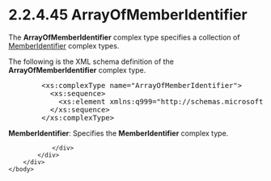 <html dir="LTR" xmlns:mshelp="http://msdn.microsoft.com/mshelp" xmlns:ddue="http://ddue.schemas.microsoft.com/authoring/2003/5" xmlns:xlink="http://www.w3.org/1999/xlink" xmlns:tool="http://www.microsoft.com/tooltip">
    <head>
        <meta http-equiv="Content-Type" content="text/html; CHARSET=utf-8"></meta>
        <meta name="save" content="history"></meta>
        <title>2.2.4.45 ArrayOfMemberIdentifier</title>
        <xml>
            <mshelp:toctitle title="2.2.4.45 ArrayOfMemberIdentifier"></mshelp:toctitle>
            <mshelp:rltitle title="[MS-SSMDSWS-15]: ArrayOfMemberIdentifier"></mshelp:rltitle>
            <mshelp:keyword index="A" term="93cbe60a-0332-4201-8f69-0b533efc7605"></mshelp:keyword>
            <mshelp:attr name="DCSext.ContentType" value="open specification"></mshelp:attr>
            <mshelp:attr name="AssetID" value="93cbe60a-0332-4201-8f69-0b533efc7605"></mshelp:attr>
            <mshelp:attr name="TopicType" value="kbRef"></mshelp:attr>
            <mshelp:attr name="DCSext.Title" value="[MS-SSMDSWS-15]: ArrayOfMemberIdentifier" />
        </xml>
    </head>
    <body>
        <div id="header">
            <h1 class="heading">2.2.4.45 ArrayOfMemberIdentifier</h1>
        </div>
        <div id="mainSection">
            <div id="mainBody">
                <div id="allHistory" class="saveHistory"></div>
                <div id="sectionSection0" class="section" name="collapseableSection">
                    

<p>The <b>ArrayOfMemberIdentifier</b> complex type specifies a
collection of <a href="888a541a-de0f-4f52-b80c-f610f1d71b3c.md">MemberIdentifier</a>
complex types.</p>

<p>The following is the XML schema definition of the <b>ArrayOfMemberIdentifier</b>
complex type.</p>

<dl>
<dd>
<div><pre>   &lt;xs:complexType name=&quot;ArrayOfMemberIdentifier&quot;&gt;
     &lt;xs:sequence&gt;
       &lt;xs:element xmlns:q999=&quot;http://schemas.microsoft.com/sqlserver/masterdataservices/2009/09&quot; minOccurs=&quot;0&quot; maxOccurs=&quot;unbounded&quot; name=&quot;MemberIdentifier&quot; nillable=&quot;true&quot; type=&quot;q999:MemberIdentifier&quot; xmlns:xs=&quot;http://www.w3.org/2001/XMLSchema&quot; /&gt;
     &lt;/xs:sequence&gt;
   &lt;/xs:complexType&gt;
</pre></div>
</dd></dl>

<p><b>MemberIdentifier</b>: Specifies the <b>MemberIdentifier</b>
complex type.</p>


                </div>
            </div>
        </div>
    </body>
</html>
